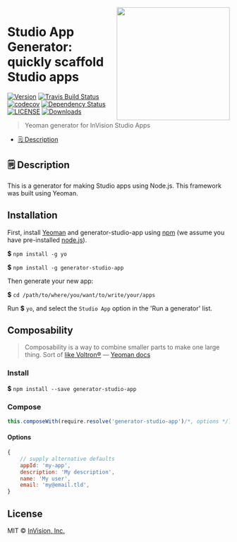 <img align="right" width="256" height="256" src="https://user-images.githubusercontent.com/1903876/54630167-7699ef80-4a36-11e9-9dfb-37eecc5ae69d.png">

# Studio App Generator: quickly scaffold Studio apps

[![Version][npm-version-shield]][npm-our-package]
[![Travis Build Status][travis-badge]][travis]
[![codecov][codecov-badge]][codecov]
[![Dependency Status][david-dm-shield]][david-dm]
[![LICENSE][license-badge]](LICENSE)
[![Downloads][npm-stats-shield]][npm-stats]

> Yeoman generator for InVision Studio Apps

<!-- toc -->
* [🗒 Description](#-description)
<!-- tocstop -->

## 🗒 Description

This is a generator for making Studio apps using Node.js. This framework was built using Yeoman.

## Installation

First, install [Yeoman][yeoman] and generator-studio-app using
[npm][npm] (we assume you have pre-installed [node.js][nodejs]).

**$** `npm install -g yo`

**$** `npm install -g generator-studio-app`

Then generate your new app:

**$** `cd /path/to/where/you/want/to/write/your/apps`

Run **$** `yo`, and select the `Studio App` option in the 'Run a generator' list.

## Composability

> Composability is a way to combine smaller parts to make one large thing.
> Sort of [like Voltron®][voltron]
> — [Yeoman docs][yeoman-docs]

### Install
**$** `npm install --save generator-studio-app`

### Compose

```js
this.composeWith(require.resolve('generator-studio-app')/*, options */)
```

#### Options

```js
{
    // supply alternative defaults
    appId: 'my-app',
    description: 'My description',
    name: 'My user',
    email: 'my@email.tld',
}
```

## License

MIT © [InVision, Inc.][invision-studio]

[codecov-badge]:        https://codecov.io/gh/InVisionApp/generator-studio-app/branch/master/graph/badge.svg?token=I9IGBzprlC
[codecov]:              https://codecov.io/gh/InVisionApp/generator-studio-app
[david-dm-shield]:      https://david-dm.org/InVisionApp/generator-studio-app/status.svg
[david-dm]:             https://david-dm.org/InVisionApp/generator-studio-app
[invision-studio]:      https://www.invisionapp.com/studio
[license-badge]:        https://img.shields.io/badge/license-MIT-orange.svg
[nodejs]:               https://nodejs.org/
[npm-our-package]:      https://www.npmjs.com/package/generator-studio-app
[npm-stats-shield]:     https://img.shields.io/npm/dt/generator-studio-app.svg?maxAge=2592000
[npm-stats]:            http://npm-stat.com/charts.html?package=generator-studio-app&author=&from=&to=
[npm-version-shield]:   https://img.shields.io/npm/v/generator-studio-app.svg
[npm]:                  https://www.npmjs.com/
[travis-badge]:         https://travis-ci.org/InVisionApp/generator-studio-app.svg?branch=master
[travis]:               https://travis-ci.com/InVisionApp/generator-studio-app
[voltron]:              http://25.media.tumblr.com/tumblr_m1zllfCJV21r8gq9go11_250.gif
[yeoman-docs]:          http://yeoman.io/authoring/composability.html
[yeoman]:               http://yeoman.io

